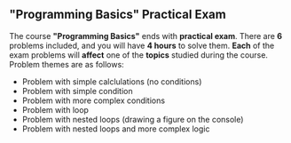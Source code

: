 ## "Programming Basics" Practical Exam

The course **"Programming Basics"** ends with **practical exam**. There are **6** problems included, and you will have **4 hours** to solve them. **Each** of the exam problems will **affect** one of the **topics** studied during the course. Problem themes are as follows:

- Problem with simple calclulations (no conditions)
- Problem with simple condition
- Problem with more complex conditions
- Problem with loop
- Problem with nested loops (drawing a figure on the console)
- Problem with nested loops and more complex logic
